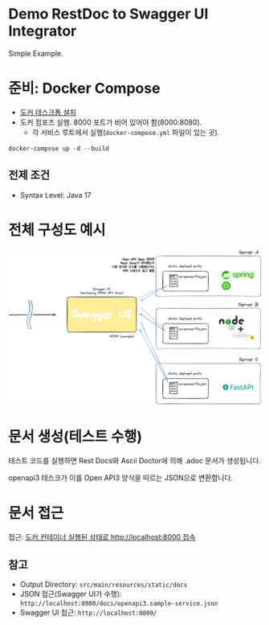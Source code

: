 # Demo RestDoc to Swagger UI Integrator

Simple Example.

# 준비: Docker Compose

- <a href="https://www.docker.com/products/docker-desktop/" target="_blank">도커 데스크톱 설치</a>
- 도커 컴포즈 실행. 8000 포트가 비어 있어야 함(8000:8080).
  - 각 서비스 루트에서 실행(`docker-compose.yml` 파일이 있는 곳).

```shell
docker-compose up -d --build
```

## 전제 조건

- Syntax Level: Java 17

# 전체 구성도 예시

![전체 구성도](./assets/images/Swagger_UI_Integrator.png)

# 문서 생성(테스트 수행)

테스트 코드를 실행하면 Rest Docs와 Ascii Doctor에 의해 .adoc 문서가 생성됩니다.

openapi3 태스크가 이를 Open API3 양식을 따르는 JSON으로 변환합니다.

# 문서 접근

접근: [도커 컨테이너 실행된 상태로 http://localhost:8000 접속](http://localhost:8000/)

## 참고

- Output Directory: `src/main/resources/static/docs`
- JSON 접근(Swagger UI가 수행): `http://localhost:8080/docs/openapi3.sample-service.json`
- Swagger UI 접근: `http://localhost:8000/`
